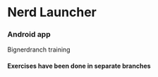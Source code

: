 # Nerd Launcher
### Android app
Bignerdranch training

#### Exercises have been done in separate branches

#
